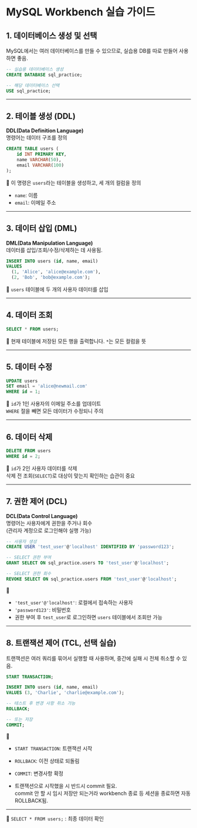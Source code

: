 # MySQL Workbench 실습 가이드

## 1. 데이터베이스 생성 및 선택

MySQL에서는 여러 데이터베이스를 만들 수 있으므로, 실습용 DB를 따로 만들어 사용하면 좋음.

```sql
-- 실습용 데이터베이스 생성
CREATE DATABASE sql_practice;

-- 해당 데이터베이스 선택
USE sql_practice;
```

---

## 2. 테이블 생성 (DDL)

**DDL(Data Definition Language)**  
명령어는 데이터 구조를 정의

```sql
CREATE TABLE users (
    id INT PRIMARY KEY,
    name VARCHAR(50),
    email VARCHAR(100)
);
```

📌 이 명령은 `users`라는 테이블을 생성하고, 세 개의 컬럼을 정의  
- `name`: 이름
- `email`: 이메일 주소

---

## 3. 데이터 삽입 (DML)

**DML(Data Manipulation Language)**  
데이터를 삽입/조회/수정/삭제하는 데 사용됨.

```sql
INSERT INTO users (id, name, email)
VALUES
  (1, 'Alice', 'alice@example.com'),
  (2, 'Bob', 'bob@example.com');
```

📌 `users` 테이블에 두 개의 사용자 데이터를 삽입  

---

## 4. 데이터 조회

```sql
SELECT * FROM users;
```

📌 현재 테이블에 저장된 모든 행을 출력합니다. `*`는 모든 컬럼을 뜻  

---

## 5. 데이터 수정

```sql
UPDATE users
SET email = 'alice@newmail.com'
WHERE id = 1;
```

📌 `id`가 1인 사용자의 이메일 주소를 업데이트  
`WHERE` 절을 빼면 모든 데이터가 수정되니 주의  

---

## 6. 데이터 삭제

```sql
DELETE FROM users
WHERE id = 2;
```

📌 `id`가 2인 사용자 데이터를 삭제  
삭제 전 조회(`SELECT`)로 대상이 맞는지 확인하는 습관이 중요  

---

## 7. 권한 제어 (DCL)

**DCL(Data Control Language)**  
명령어는 사용자에게 권한을 주거나 회수  
(관리자 계정으로 로그인해야 실행 가능)

```sql
-- 사용자 생성
CREATE USER 'test_user'@'localhost' IDENTIFIED BY 'password123';

-- SELECT 권한 부여
GRANT SELECT ON sql_practice.users TO 'test_user'@'localhost';

-- SELECT 권한 회수
REVOKE SELECT ON sql_practice.users FROM 'test_user'@'localhost';
```

📌  
- `'test_user'@'localhost'`: 로컬에서 접속하는 사용자  
- `'password123'`: 비밀번호  
- 권한 부여 후 `test_user`로 로그인하면 `users` 테이블에서 조회만 가능

---

## 8. 트랜잭션 제어 (TCL, 선택 실습)

트랜잭션은 여러 쿼리를 묶어서 실행할 때 사용하며, 중간에 실패 시 전체 취소할 수 있음.

```sql
START TRANSACTION;

INSERT INTO users (id, name, email)
VALUES (3, 'Charlie', 'charlie@example.com');

-- 테스트 후 변경 사항 취소 가능
ROLLBACK;

-- 또는 저장
COMMIT;
```

📌  
- `START TRANSACTION`: 트랜잭션 시작  
- `ROLLBACK`: 이전 상태로 되돌림  
- `COMMIT`: 변경사항 확정  

- 트랜잭션으로 시작했을 시 반드시 commit 필요.  
commit 안 할 시 임시 저장만 되는거라 workbench 종료 등 세션을 종료하면 자동 ROLLBACK됨.

---

🎉 `SELECT * FROM users;` : 최종 데이터 확인